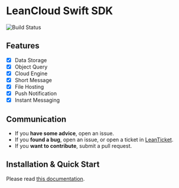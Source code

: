 # LeanCloud Swift SDK

![Build Status](https://github.com/leancloud/swift-sdk/workflows/Release%20Drafter/badge.svg)

## Features
  * [x] Data Storage
  * [x] Object Query
  * [x] Cloud Engine
  * [x] Short Message
  * [x] File Hosting
  * [x] Push Notification
  * [x] Instant Messaging

## Communication
  * If you **have some advice**, open an issue.
  * If you **found a bug**, open an issue, or open a ticket in [LeanTicket][LeanTicket].
  * If you **want to contribute**, submit a pull request.

[LeanTicket]: https://leanticket.cn/

## Installation & Quick Start

Please read [this documentation][doc].

[doc]: https://docs.leancloud.app/sdk_setup-swift.html